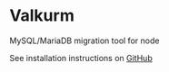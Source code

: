 # Valkurm
MySQL/MariaDB migration tool for node

See installation instructions on  [GitHub](https://github.com/ChrisBeddome/valkurm)

